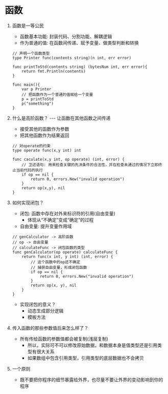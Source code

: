 # 函数
1. 函数是一等公民
    * 函数基本功能: 封装代码、分割功能、解耦逻辑
    * 作为普通的值: 在函数间传递、赋予变量、做类型判断和转换
    ```
    // 声明一个函数类型
    type Printer func(contents string)(n int, err error)
    
    func printToStd(contents string) (bytesNum int, err error){
        return fmt.Println(contents)
    }

    func main(){
        var p Printer
        // 把函数作为一个普通的值赋给一个变量
        p = printToStd
        p("something")
    }
    ```
2. 什么是高阶函数？ --- 让函数在其他函数之间传递
    * 接受其他的函数作为参数
    * 把其他函数作为结果返回
    ```
    // 对operate的约束
    type operate func(x,y int) int

    func caculate(x,y int, op operate) (int, error) {
        // 卫述语句: 用来检查关键的先决条件的合法性，并在检查未通过的情况下立即终止当前代码的执行
        if op == nil {
            return 0, errors.New("invalid operation")
        }
        return op(x,y), nil
    }
    ```

3. 如何实现闭包？
    * 闭包: 函数中存在对外来标识符的引用(自由变量)
        * 体现从“不确定”变成“确定”的过程
    * 自由变量: 提升变量作用域
    ```
    // genCalculator -> 高阶函数
    // op -> 自由变量
    // calculateFunc -> 闭包函数的类型
    func genCalculator(op operate) calculateFunc {
        return func(x int, y int) (int, error) {
            // 这个函数中的op还不确定
            // 捕获自由变量，形成闭包函数
            if op == nil {
                return 0, errors.New("invalid operation")
            }
            return op(x, y), nil
        }
    }
    ```
    * 实现闭包的意义？
        * 动态生成部分逻辑
        * 模板方法
4. 传入函数的那些参数值后来怎么样了？
    * 所有传给函数的参数值都会被复制(浅层复制)
        * 所以，实际可不可以修改原始数据，和数据本身是值类型还是引用类型有很大关系
        * 如果数组中包含引用类型，引用类型的底层数据也不会拷贝
5. 一个原则
    * 既不要把你程序的细节暴露给外界，也尽量不要让外界的变动影响到你的程序